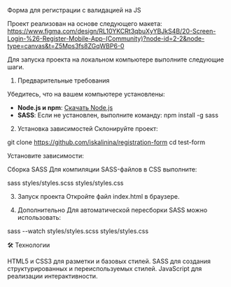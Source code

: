 Форма для регистрации с валидацией на JS

Проект реализован на основе следующего макета:  
https://www.figma.com/design/RL10YKCRt3qbuXyYBJkS4B/20-Screen-Login-%26-Register-Mobile-App-(Community)?node-id=2-2&node-type=canvas&t=Z5Mps3fs8ZGqWBP6-0


Для запуска проекта на локальном компьютере выполните следующие шаги.

1. Предварительные требования

Убедитесь, что на вашем компьютере установлены:

- **Node.js и npm**: [Скачать Node.js](https://nodejs.org)
- **SASS**: Если не установлен, выполните команду:
      npm install -g sass

2. Установка зависимостей
   Склонируйте проект:

git clone https://github.com/iskalinina/registration-form
cd test-form

Установите зависимости:

 Сборка SASS
   Для компиляции SASS-файлов в CSS выполните:

sass styles/styles.scss styles/styles.css

3. Запуск проекта
   Откройте файл index.html в браузере.

4. Дополнительно
   Для автоматической пересборки SASS можно использовать:

sass --watch styles/styles.scss styles/styles.css

🛠 Технологии

HTML5 и CSS3 для разметки и базовых стилей.
SASS для создания структурированных и переиспользуемых стилей.
JavaScript для реализации интерактивности.
